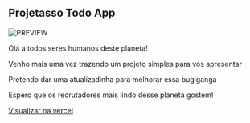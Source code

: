 ## Projetasso Todo App

![PREVIEW]("print.png")

Olá a todos seres humanos deste planeta!

Venho mais uma vez trazendo um projeto simples para vos apresentar

Pretendo dar uma atualizadinha para melhorar essa bugiganga

Espero que os recrutadores mais lindo desse planeta gostem!

[Visualizar na vercel]("https://todo-app-gray-sigma-43.vercel.app/")